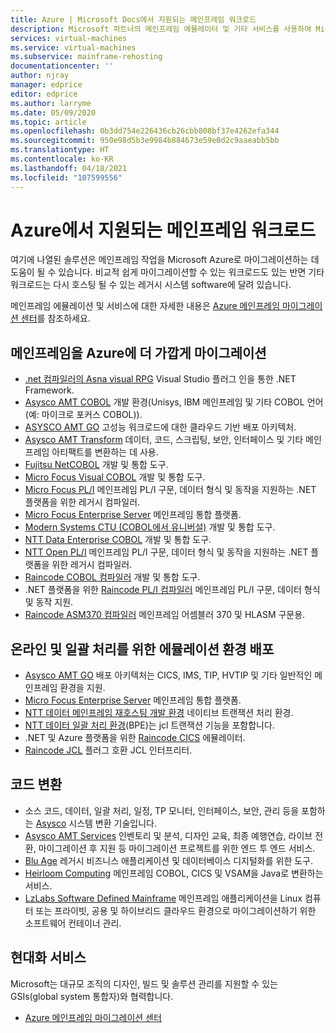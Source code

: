 ```yaml
---
title: Azure | Microsoft Docs에서 지원되는 메인프레임 워크로드
description: Microsoft 파트너의 메인프레임 에뮬레이터 및 기타 서비스를 사용하여 Microsoft Azure를 사용하는 IBM Z 기반 시스템과 같은 메인프레임 워크로드를 다시 호스트합니다.
services: virtual-machines
ms.service: virtual-machines
ms.subservice: mainframe-rehosting
documentationcenter: ''
author: njray
manager: edprice
editor: edprice
ms.author: larryme
ms.date: 05/09/2020
ms.topic: article
ms.openlocfilehash: 0b3dd754e226436cb26cbb808bf37e4262efa344
ms.sourcegitcommit: 950e98d5b3e9984b884673e59e0d2c9aaeabb5bb
ms.translationtype: HT
ms.contentlocale: ko-KR
ms.lasthandoff: 04/18/2021
ms.locfileid: "107599556"
---
```

# <a name="mainframe-workloads-supported-on-azure"></a>Azure에서 지원되는 메인프레임 워크로드

여기에 나열된 솔루션은 메인프레임 작업을 Microsoft Azure로 마이그레이션하는 데 도움이 될 수 있습니다. 비교적 쉽게 마이그레이션할 수 있는 워크로드도 있는 반면 기타 워크로드는 다시 호스팅 될 수 있는 레거시 시스템 software에 달려 있습니다. 

메인프레임 에뮬레이션 및 서비스에 대한 자세한 내용은 [Azure 메인프레임 마이그레이션 센터](https://azure.microsoft.com/migration/mainframe/)를 참조하세요.

## <a name="migrate-mainframe-closer-to-azure"></a>메인프레임을 Azure에 더 가깝게 마이그레이션

- [.net 컴파일러의 Asna visual RPG](https://asna.com/us/products/visual-rpg) Visual Studio 플러그 인을 통한 .NET Framework.
- [Asysco AMT COBOL](https://www.asysco.com/cobol/) 개발 환경(Unisys, IBM 메인프레임 및 기타 COBOL 언어(예: 마이크로 포커스 COBOL)).
- [ASYSCO AMT GO](https://www.asysco.com/amt-go/) 고성능 워크로드에 대한 클라우드 기반 배포 아키텍처.
- [Asysco AMT Transform](https://www.asysco.com/amt-transform/) 데이터, 코드, 스크립팅, 보안, 인터페이스 및 기타 메인프레임 아티팩트를 변환하는 데 사용.
- [Fujitsu NetCOBOL](https://www.fujitsu.com/global/products/software/developer-tool/netcobol/) 개발 및 통합 도구.
- [Micro Focus Visual COBOL](https://www.microfocus.com/products/visual-cobol/) 개발 및 통합 도구.
- [Micro Focus PL/I](https://www.microfocus.com/campaign/download/pli-modernization/) 메인프레임 PL/I 구문, 데이터 형식 및 동작을 지원하는 .NET 플랫폼을 위한 레거시 컴파일러.
- [Micro Focus Enterprise Server](https://www.microfocus.com/products/enterprise-suite/enterprise-server/) 메인프레임 통합 플랫폼.
- [Modern Systems CTU (COBOL에서 유니버설)](https://modernsystems.com/automatic-cobol-to-java-conversion/) 개발 및 통합 도구.
- [NTT Data Enterprise COBOL](https://us.nttdata.com/en/digital/application-development-and-modernization) 개발 및 통합 도구.
- [NTT Open PL/I](https://us.nttdata.com/en/digital/application-development-and-modernization) 메인프레임 PL/I 구문, 데이터 형식 및 동작을 지원하는 .NET 플랫폼을 위한 레거시 컴파일러.
- [Raincode COBOL 컴파일러](https://www.raincode.com/products/cobol/) 개발 및 통합 도구.
- .NET 플랫폼을 위한 [Raincode PL/I 컴파일러](https://www.raincode.com/products/pli/) 메인프레임 PL/I 구문, 데이터 형식 및 동작 지원.
- [Raincode ASM370 컴파일러](https://www.raincode.com/technical-landscape/asm370/) 메인프레임 어셈블러 370 및 HLASM 구문용.

## <a name="deploy-an-emulation-environment-for-online-and-batch-processing"></a>온라인 및 일괄 처리를 위한 에뮬레이션 환경 배포

- [Asysco AMT GO](https://www.asysco.com/amt-go/) 배포 아키텍처는 CICS, IMS, TIP, HVTIP 및 기타 일반적인 메인프레임 환경을 지원.
- [Micro Focus Enterprise Server](https://www.microfocus.com/products/enterprise-suite/enterprise-server/) 메인프레임 통합 플랫폼.
- [NTT 데이터 메인프레임 재호스팅 개발 환경](https://us.nttdata.com/en/-/media/assets/white-paper/apps-mainframe-re-hosting-development-environment-whitepaper.pdf) 네이티브 트랜잭션 처리 환경.
- [NTT 데이터 일괄 처리 환경](https://us.nttdata.com/en/-/media/assets/white-paper/apps-mainframe-re-hosting-development-environment-whitepaper.pdf)(BPE)는 jcl 트랜잭션 기능을 포함합니다.
- .NET 및 Azure 플랫폼을 위한 [Raincode CICS](https://www.raincode.com/technical-landscape/cics/) 에뮬레이터.
- [Raincode JCL](https://www.raincode.com/products/jcl/) 플러그 호환 JCL 인터프리터.

## <a name="code-conversion"></a>코드 변환

- 소스 코드, 데이터, 일괄 처리, 일정, TP 모니터, 인터페이스, 보안, 관리 등을 포함하는 [Asysco](https://asysco.com/) 시스템 변환 기술입니다.
- [Asysco AMT Services](https://www.asysco.com/migration-services/) 인벤토리 및 분석, 디자인 교육, 최종 예행연습, 라이브 전환, 마이그레이션 후 지원 등 마이그레이션 프로젝트를 위한 엔드 투 엔드 서비스.
- [Blu Age](https://www.bluage.com/) 레거시 비즈니스 애플리케이션 및 데이터베이스 디지털화를 위한 도구.
- [Heirloom Computing](https://www.heirloomcomputing.com/tag/convert-cobol-to-java/) 메인프레임 COBOL, CICS 및 VSAM을 Java로 변환하는 서비스.
- [LzLabs Software Defined Mainframe](https://www.lzlabs.com/) 메인프레임 애플리케이션을 Linux 컴퓨터 또는 프라이빗, 공용 및 하이브리드 클라우드 환경으로 마이그레이션하기 위한 소프트웨어 컨테이너 관리.

## <a name="modernization-services"></a>현대화 서비스

Microsoft는 대규모 조직의 디자인, 빌드 및 솔루션 관리를 지원할 수 있는 GSIs(global system 통합자)와 협력합니다. 

- [Azure 메인프레임 마이그레이션 센터](https://azure.microsoft.com/migration/mainframe/)
